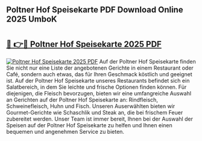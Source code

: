 ## Poltner Hof Speisekarte PDF Download Online 2025 UmboK

# <h2><a href="http://gccpko.nevu.top/?p=Poltner+Hof+Speisekarte">🔗 👉🔴 Poltner Hof Speisekarte 2025 PDF</a></h2>

[![Poltner Hof Speisekarte 2025 PDF](https://i.imgur.com/dBaPXMq.png)](http://gccpko.nevu.top/?p=Poltner+Hof+Speisekarte)
Auf der Poltner Hof Speisekarte finden Sie nicht nur eine Liste der angebotenen Gerichte in einem Restaurant oder Café, sondern auch etwas, das für Ihren Geschmack köstlich und geeignet ist. Auf der Poltner Hof Speisekarte unseres Restaurants befindet sich ein Salatbereich, in dem Sie leichte und frische Optionen finden können. Für diejenigen, die Fleisch bevorzugen, bieten wir eine umfangreiche Auswahl an Gerichten auf der Poltner Hof Speisekarte an: Rindfleisch, Schweinefleisch, Huhn und Fisch. Unseren Auserwählten bieten wir Gourmet-Gerichte wie Schaschlik und Steak an, die bei frischem Feuer zubereitet werden. Unser Team ist immer bereit, Ihnen bei der Auswahl der Speisen auf der Poltner Hof Speisekarte zu helfen und Ihnen einen bequemen und angenehmen Service zu bieten.
